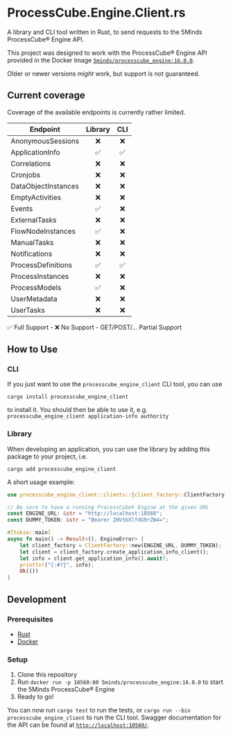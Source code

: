 # ProcessCube.Engine.Client.rs

A library and CLI tool written in Rust, to send requests to the 5Minds ProcessCube® Engine API.

This project was designed to work with the ProcessCube® Engine API provided in the Docker Image
[`5minds/processcube_engine:16.0.0`](https://hub.docker.com/r/5minds/processcube_engine/tags).

Older or newer versions _might_ work, but support is not guaranteed.

## Current coverage

Coverage of the available endpoints is currently rather limited.

| Endpoint            | Library | CLI |
| ------------------- | :-----: | :-: |
| AnonymousSessions   |   ❌    | ❌  |
| ApplicationInfo     |   ✅    | ✅  |
| Correlations        |   ❌    | ❌  |
| Cronjobs            |   ❌    | ❌  |
| DataObjectInstances |   ❌    | ❌  |
| EmptyActivities     |   ❌    | ❌  |
| Events              |   ✅    | ❌  |
| ExternalTasks       |   ❌    | ❌  |
| FlowNodeInstances   |   ✅    | ❌  |
| ManualTasks         |   ❌    | ❌  |
| Notifications       |   ❌    | ❌  |
| ProcessDefinitions  |   ✅    | ✅  |
| ProcessInstances    |   ❌    | ❌  |
| ProcessModels       |   ✅    | ❌  |
| UserMetadata        |   ❌    | ❌  |
| UserTasks           |   ❌    | ❌  |

✅ Full Support -
❌ No Support -
GET/POST/... Partial Support

## How to Use

### CLI

If you just want to use the `processcube_engine_client` CLI tool, you can use

```shell
cargo install processcube_engine_client
```

to install it. You should then be able to use it, e.g. `processcube_engine_client application-info authority`

### Library

When developing an application, you can use the library by adding this package to your project, i.e.

```shell
cargo add processcube_engine_client
```

A short usage example:

```rust
use processcube_engine_client::clients::{client_factory::ClientFactory, error::EngineError};

// Be sure to have a running ProcessCube® Engine at the given URL
const ENGINE_URL: &str = "http://localhost:10560";
const DUMMY_TOKEN: &str = "Bearer ZHVtbXlfdG9rZW4=";

#[tokio::main]
async fn main() -> Result<(), EngineError> {
    let client_factory = ClientFactory::new(ENGINE_URL, DUMMY_TOKEN);
    let client = client_factory.create_application_info_client();
    let info = client.get_application_info().await?;
    println!("{:#?}", info);
    Ok(())
}
```

## Development

### Prerequisites

- [Rust](https://www.rust-lang.org/tools/install)
- [Docker](https://docs.docker.com/get-docker/)

### Setup

1. Clone this repository
2. Run `docker run -p 10560:80 5minds/processcube_engine:16.0.0` to start the 5Minds ProcessCube® Engine
3. Ready to go!

You can now run `cargo test` to run the tests, or `cargo run --bin processcube_engine_client` to run the CLI tool.
Swagger documentation for the API can be found at [`http://localhost:10560/`](http://localhost:10560/).
